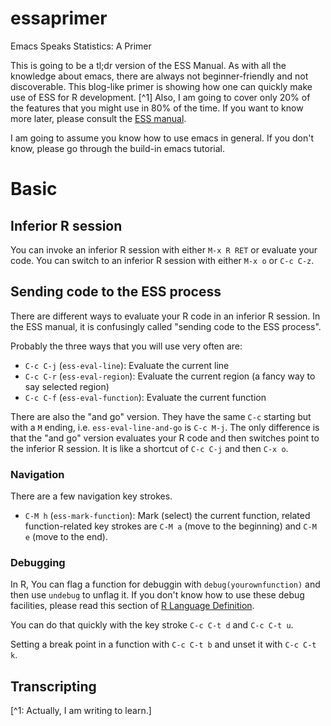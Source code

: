 # essaprimer
Emacs Speaks Statistics: A Primer

This is going to be a tl;dr version of the ESS Manual. As with all the knowledge about emacs, there are always not beginner-friendly and not discoverable. This blog-like primer is showing how one can quickly make use of ESS for R development. [^1] Also, I am going to cover only 20% of the features that you might use in 80% of the time. If you want to know more later, please consult the [ESS manual](http://ess.r-project.org/Manual/ess.html).

I am going to assume you know how to use emacs in general. If you don't know, please go through the build-in emacs tutorial.

# Basic

## Inferior R session

You can invoke an inferior R session with either `M-x R RET` or evaluate your code. You can switch to an inferior R session with either `M-x o` or `C-c C-z`.

## Sending code to the ESS process

There are different ways to evaluate your R code in an inferior R session. In the ESS manual, it is confusingly called "sending code to the ESS process".

Probably the three ways that you will use very often are:

* `C-c C-j` (`ess-eval-line`): Evaluate the current line
* `C-c C-r` (`ess-eval-region`): Evaluate the current region (a fancy way to say selected region)
* `C-c C-f` (`ess-eval-function`): Evaluate the current function

There are also the "and go" version. They have the same `C-c` starting but with a `M` ending, i.e. `ess-eval-line-and-go` is `C-c M-j`. The only difference is that the "and go" version evaluates your R code and then switches point to the inferior R session. It is like a shortcut of `C-c C-j` and then `C-x o`.

### Navigation

There are a few navigation key strokes.

* `C-M h` (`ess-mark-function`): Mark (select) the current function, related function-related key strokes are `C-M a` (move to the beginning) and `C-M e` (move to the end).

### Debugging

In R, You can flag a function for debuggin with `debug(yourownfunction)` and then use `undebug` to unflag it. If you don't know how to use these debug facilities, please read this section of [R Language Definition](https://cloud.r-project.org/doc/manuals/R-lang.html#Debugging).

You can do that quickly with the key stroke `C-c C-t d` and `C-c C-t u`.

Setting a break point in a function with `C-c C-t b` and unset it with `C-c C-t k`.

## Transcripting



[^1: Actually, I am writing to learn.]
